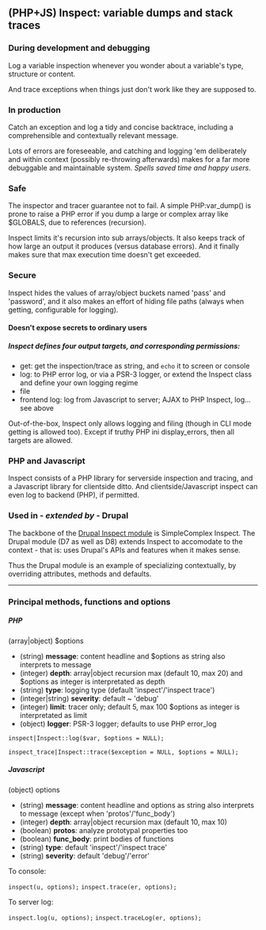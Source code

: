 ## (PHP+JS) Inspect: variable dumps and stack traces ##

### During development and debugging ###

Log a variable inspection whenever you wonder about a variable's type, structure or content.

And trace exceptions when things just don't work like they are supposed to.

### In production ###

Catch an exception and log a tidy and concise backtrace, including a comprehensible and contextually relevant message.

Lots of errors are foreseeable, and catching and logging 'em deliberately and within context (possibly re-throwing afterwards) makes for a far more debuggable and maintainable system.
*Spells saved time and happy users*.

### Safe ###

The inspector and tracer guarantee not to fail.
A simple PHP:var_dump() is prone to raise a PHP error if you dump a large or complex array like $GLOBALS, due to references (recursion).

Inspect limits it's recursion into sub arrays/objects. It also keeps track of how large an output it produces (versus database errors). And it finally makes sure that max execution time doesn't get exceeded.

### Secure ###

Inspect hides the values of array/object buckets named 'pass' and 'password', and it also makes an effort of hiding file paths (always when getting, configurable for logging).

#### Doesn't expose secrets to ordinary users ####

##### Inspect defines four output targets, and corresponding permissions: #####

- get: get the inspection/trace as string, and `echo` it to screen or console
- log: to PHP error log, or via a PSR-3 logger, or extend the Inspect class and define your own logging regime
- file
- frontend log: log from Javascript to server; AJAX to PHP Inspect, log... see above

Out-of-the-box, Inspect only allows logging and filing (though in CLI mode getting is allowed too). Except if truthy PHP ini display_errors, then all targets are allowed.

### PHP and Javascript ###

Inspect consists of a PHP library for serverside inspection and tracing, and a Javascript library for clientside ditto.
And clientside/Javascript inspect can even log to backend (PHP), if permitted.

### Used in - *extended by* - Drupal ###

The backbone of the [Drupal Inspect module](https://drupal.org/project/inspect) is SimpleComplex Inspect.
The Drupal module (D7 as well as D8) extends Inspect to accomodate to the context - that is: uses Drupal's APIs and features when it makes sense.

Thus the Drupal module is an example of specializing contextually, by overriding attributes, methods and defaults.


----------


### Principal methods, functions and options ###

##### PHP #####

(array|object) $options

- (string) **message**: content headline and $options as string also interprets to message
- (integer) **depth**: array|object recursion max (default 10, max 20) and $options as integer is interpretated as depth
- (string) **type**: logging type (default 'inspect'/'inspect trace')
- (integer|string) **severity**: default ~ 'debug'
- (integer) **limit**: tracer only; default 5, max 100 $options as integer is interpretated as limit
- (object) **logger**: PSR-3 logger; defaults to use PHP error_log

`inspect|Inspect::log($var, $options = NULL);`

`inspect_trace|Inspect::trace($exception = NULL, $options = NULL);`

##### Javascript #####

(object) options

- (string) **message**: content headline and options as string also interprets to message (except when 'protos'/'func_body')
- (integer) **depth**: array|object recursion max (default 10, max 10)
- (boolean) **protos**: analyze prototypal properties too
- (boolean) **func_body**: print bodies of functions
- (string) **type**: default 'inspect'/'inspect trace'
- (string) **severity**: default 'debug'/'error'

To console:

`inspect(u, options);` `inspect.trace(er, options);`

To server log:

`inspect.log(u, options);` `inspect.traceLog(er, options);`